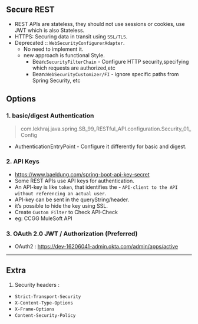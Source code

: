 ## Secure REST
- REST APIs are stateless, they should not use sessions or cookies, use JWT which is also Stateless.
- HTTPS: Securing data in transit using `SSL/TLS`.
- Deprecated :: `WebSecurityConfigurerAdapter`.
  - No need to implement it.
  - new approach is functional Style.
    - Bean:`SecurityFilterChain` - Configure HTTP security,specifying which requests are authorized,etc
    - Bean:`WebSecurityCustomizer/FI` - ignore specific paths from Spring Security, etc
    

## Options
### 1. basic/digest Authentication
 > com.lekhraj.java.spring.SB_99_RESTful_API.configuration.Security_01_Config
- AuthenticationEntryPoint - Configure it differently for basic and digest.

### 2. API Keys
- https://www.baeldung.com/spring-boot-api-key-secret
- Some REST APIs use API keys for authentication.
- An API-key is like `token`, that identifies the - `API-client to the API without referencing an actual user`.
- API-key can be sent in the queryString/header.
- it’s possible to hide the key using SSL.
- Create `Custom Filter` to Check API-Check
- eg: CCGG MuleSoft API


### 3. OAuth 2.0 JWT / Authorization (Preferred)
 - OAuth2 : https://dev-16206041-admin.okta.com/admin/apps/active


---
## Extra
1. Security headers :
- `Strict-Transport-Security` 
- `X-Content-Type-Options`
- `X-Frame-Options`
- `Content-Security-Policy`
